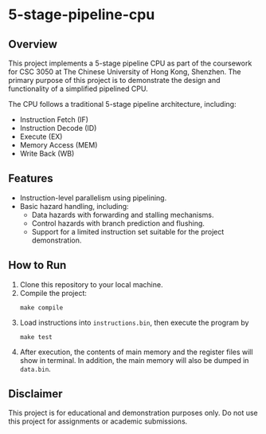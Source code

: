 # 5-stage-pipeline-cpu

## Overview
This project implements a 5-stage pipeline CPU as part of the coursework for CSC 3050 at The Chinese University of Hong Kong, Shenzhen. The primary purpose of this project is to demonstrate the design and functionality of a simplified pipelined CPU.

The CPU follows a traditional 5-stage pipeline architecture, including:

- Instruction Fetch (IF)
- Instruction Decode (ID)
- Execute (EX)
- Memory Access (MEM)
- Write Back (WB)

## Features
- Instruction-level parallelism using pipelining.
- Basic hazard handling, including:
  - Data hazards with forwarding and stalling mechanisms.
  - Control hazards with branch prediction and flushing.
  - Support for a limited instruction set suitable for the project demonstration.
 
## How to Run
1. Clone this repository to your local machine.
2. Compile the project:
   ```
   make compile
   ```
3. Load instructions into `instructions.bin`, then execute the program by
   ```
   make test
   ```
4. After execution, the contents of main memory and the register files will show in terminal. In addition, the main memory will also be dumped in `data.bin`.

## Disclaimer
This project is for educational and demonstration purposes only. Do not use this project for assignments or academic submissions.

